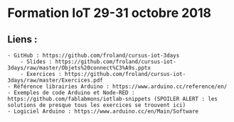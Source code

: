 # Formation IoT 29-31 octobre 2018

## Liens :

    - GitHub : https://github.com/froland/cursus-iot-3days
        - Slides : https://github.com/froland/cursus-iot-3days/raw/master/Objets%20connect%C3%A9s.pptx
        - Exercices : https://github.com/froland/cursus-iot-3days/raw/master/Exercices.pdf
    - Référence librairies Arduino : https://www.arduino.cc/reference/en/
    - Exemples de code Arduino et Node-RED : https://github.com/fablabmons/iotlab-snippets (SPOILER ALERT : les solutions de presque tous les exercices se trouvent ici)
    - Logiciel Arduino : https://www.arduino.cc/en/Main/Software

